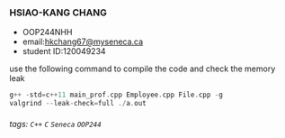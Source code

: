 ### HSIAO-KANG CHANG

- OOP244NHH
- email:<hkchang67@myseneca.ca>
- student ID:120049234

use the following command to compile the code and check the memory leak

```C++
g++ -std=c++11 main_prof.cpp Employee.cpp File.cpp -g
valgrind --leak-check=full ./a.out
```

###### tags: `C++` `C` `Seneca` `OOP244`
